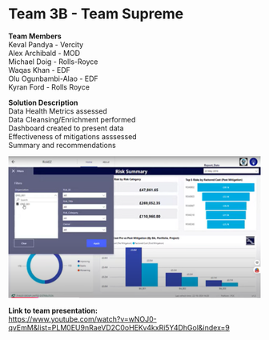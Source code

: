 # Team 3B - Team Supreme

**Team Members**   
Keval Pandya - Vercity  
Alex Archibald - MOD  
Michael Doig - Rolls-Royce  
Waqas Khan - EDF  
Olu Ogunbambi-Alao - EDF  
Kyran Ford - Rolls Royce  

**Solution Description**  
Data Health Metrics assessed  
Data Cleansing/Enrichment performed  
Dashboard created to present data  
Effectiveness of mitigations asssessed  
Summary and recommendations  

![alt text](https://github.com/Projecting-Success-Solutions-Portal/Hack-23/blob/main/Challenge%203/Team%203B/Team%203B%20screengrab.png)


**Link to team presentation:**  
https://www.youtube.com/watch?v=wNOJ0-qvEmM&list=PLM0EU9nRaeVD2C0oHEKv4kxRi5Y4DhGol&index=9
